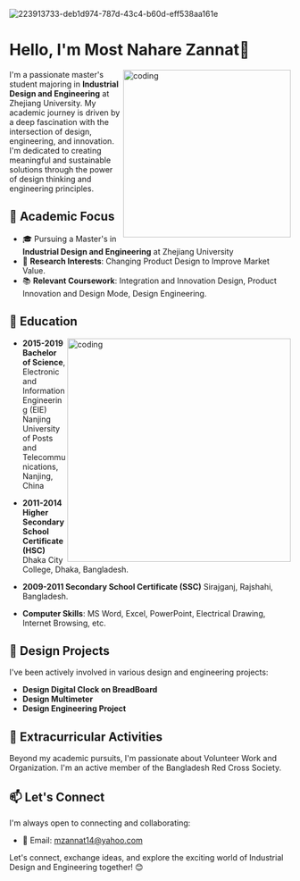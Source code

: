 ![223913733-deb1d974-787d-43c4-b60d-eff538aa161e](https://github.com/NahareZannat/NahareZannat/assets/146066311/e7ba78b2-9e72-4b2f-aa79-d78a4bc33e57) 



# Hello, I'm Most Nahare Zannat👋
<img align="right" alt="coding" width="300" src="https://github.com/NahareZannat/NahareZannat/assets/146066311/5e00e3bf-f56d-4940-b92c-7195854c1bad.jpg">

I'm a passionate master's student majoring in **Industrial Design and Engineering** at Zhejiang University. My academic journey is driven by a deep fascination with the intersection of design, engineering, and innovation. I'm dedicated to creating meaningful and sustainable solutions through the power of design thinking and engineering principles. 

## 🌟 Academic Focus

- 🎓  Pursuing a Master's in **Industrial Design and Engineering** at Zhejiang University
- 🔬 **Research Interests**: Changing Product Design to Improve Market Value.
- 📚 **Relevant Coursework**: Integration and Innovation Design, Product Innovation and Design Mode, Design Engineering.

  

## 💼 Education
  <img align="right" alt="coding" width="400" src="https://github.com/NahareZannat/NahareZannat/assets/146066311/cb391739-1970-45a4-9d5d-ba07c1e86065.gif">

- **2015-2019 Bachelor of Science**, Electronic and Information Engineering (EIE)
                                   Nanjing University of Posts and Telecommunications, Nanjing, China
                                   
- **2011-2014 Higher Secondary School Certificate (HSC)** Dhaka City College, Dhaka, Bangladesh.

- **2009-2011 Secondary School Certificate (SSC)** Sirajganj, Rajshahi, Bangladesh.

- **Computer Skills**: MS Word, Excel, PowerPoint, Electrical Drawing, Internet Browsing, etc.


## 🚀 Design Projects

I've been actively involved in various design and engineering projects:

- **Design Digital Clock on BreadBoard**
- **Design Multimeter**
- **Design Engineering Project** 



## 🌱 Extracurricular Activities

Beyond my academic pursuits, I'm passionate about Volunteer Work and Organization. I'm an active member of the Bangladesh Red Cross Society.

## 📫 Let's Connect

I'm always open to connecting and collaborating:

- 📧 Email: mzannat14@yahoo.com

Let's connect, exchange ideas, and explore the exciting world of Industrial Design and Engineering together! 😊


